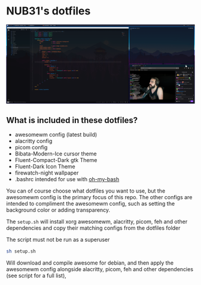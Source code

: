 # NUB31's dotfiles

<div align="center">
    <img src="assets/screenshot.png" width='800px'/>
</div>

## What is included in these dotfiles?

- awesomewm config (latest build)
- alacritty config
- picom config
- Bibata-Modern-Ice cursor theme
- Fluent-Compact-Dark gtk Theme
- Fluent-Dark Icon Theme
- firewatch-night wallpaper
- .bashrc intended for use with [oh-my-bash](https://github.com/ohmybash/oh-my-bash)

You can of course choose what dotfiles you want to use, but the awesomewm config is the primary focus of this repo. The other configs are intended to compliment the awesomewm config, such as setting the background color or adding transparency.

The `setup.sh` will install xorg awesomewm, alacritty, picom, feh and other dependencies and copy their matching configs from the dotfiles folder

The script must not be run as a superuser

```bash
sh setup.sh
```

Will download and compile awesome for debian, and then apply the awesomewm config alongside alacritty, picom, feh and other dependencies (see script for a full list),
